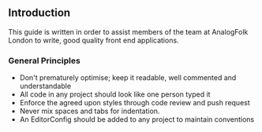 ## Introduction

This guide is written in order to assist members of the team at AnalogFolk 
London to write, good quality front end applications.

### General Principles

- Don't prematurely optimise; keep it readable, well commented and understandable
- All code in any project should look like one person typed it
- Enforce the agreed upon styles through code review and push request
- Never mix spaces and tabs for indentation.
- An EditorConfig should be added to any project to maintain conventions